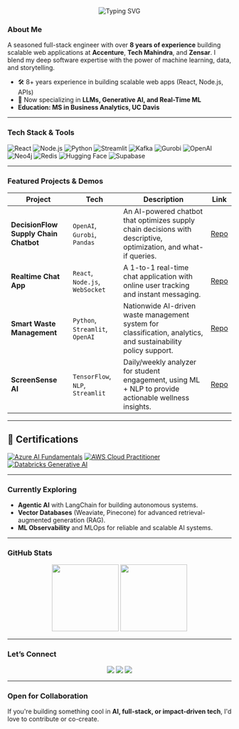 
<p align="center">
  <img src="https://readme-typing-svg.demolab.com?lines=I'm%20Shweta%20Sharma%20%E2%9C%A8;Full-Stack%20Developer%20%E2%80%94%20React%20%7C%20Next.js%20%7C%20Python;AI%20Engineer%20%E2%80%94%20OpenAI%20%7C%20Streamlit%20%7C%20Kafka&font=Fira%20Code&center=true&vCenter=true&width=700&height=45&color=f75c7e&pause=1000&size=22" alt="Typing SVG" />
</p>

### About Me

A seasoned full-stack engineer with over **8 years of experience** building scalable web applications at **Accenture**, **Tech Mahindra**, and **Zensar**. I blend my deep software expertise with the power of machine learning, data, and storytelling.

- 🛠️ 8+ years experience in building scalable web apps (React, Node.js, APIs)
- 🤖 Now specializing in **LLMs, Generative AI, and Real-Time ML**
- **Education: MS in Business Analytics, UC Davis**

---

### Tech Stack & Tools

![React](https://img.shields.io/badge/React-61DAFB?style=for-the-badge&logo=react&logoColor=black)
![Node.js](https://img.shields.io/badge/Node.js-339933?style=for-the-badge&logo=node-dot-js&logoColor=white)
![Python](https://img.shields.io/badge/Python-FFD43B?style=for-the-badge&logo=python&logoColor=blue)
![Streamlit](https://img.shields.io/badge/Streamlit-FF4B4B?style=for-the-badge&logo=streamlit&logoColor=white)
![Kafka](https://img.shields.io/badge/Kafka-231F20?style=for-the-badge&logo=apachekafka)
![Gurobi](https://img.shields.io/badge/Gurobi-DA2C38?style=for-the-badge&logoColor=white)
![OpenAI](https://img.shields.io/badge/OpenAI-412991?style=for-the-badge&logo=openai&logoColor=white)
![Neo4j](https://img.shields.io/badge/Neo4j-4581C5?style=for-the-badge&logo=neo4j&logoColor=white)
![Redis](https://img.shields.io/badge/Redis-DC382D?style=for-the-badge&logo=redis&logoColor=white)
![Hugging Face](https://img.shields.io/badge/Hugging%20Face-FFD43B?style=for-the-badge&logo=huggingface&logoColor=black)
![Supabase](https://img.shields.io/badge/Supabase-3ECF8E?style=for-the-badge&logo=supabase&logoColor=white)

---

### Featured Projects & Demos

| Project | Tech | Description | Link |
|---|---|---|---|
| **DecisionFlow Supply Chain Chatbot** | `OpenAI`, `Gurobi`, `Pandas` | An AI-powered chatbot that optimizes supply chain decisions with descriptive, optimization, and what-if queries. | [Repo](https://github.com/shweta46411/decisionflow_supplychain_chatbot) |
| **Realtime Chat App** | `React`, `Node.js`, `WebSocket` | A 1-to-1 real-time chat application with online user tracking and instant messaging. | [Repo](https://github.com/shweta46411/realtime-chat-app) |
| **Smart Waste Management** | `Python`, `Streamlit`, `OpenAI` | Nationwide AI-driven waste management system for classification, analytics, and sustainability policy support. | [Repo](https://github.com/shweta46411/Smart-Waste-Management) |
| **ScreenSense AI** | `TensorFlow`, `NLP`, `Streamlit` | Daily/weekly analyzer for student engagement, using ML + NLP to provide actionable wellness insights. | [Repo](https://github.com/shweta46411/screensenseai) |


---
## 🏅 Certifications

[![Azure AI Fundamentals](https://img.shields.io/badge/Microsoft%20Certified-Azure%20AI%20Fundamentals-0078D4?style=for-the-badge&logo=microsoftazure&logoColor=white)](https://learn.microsoft.com/en-us/certifications/azure-ai-fundamentals/)
[![AWS Cloud Practitioner](https://img.shields.io/badge/AWS%20Certified-Cloud%20Practitioner-FF9900?style=for-the-badge&logo=amazonaws&logoColor=white)](https://aws.amazon.com/certification/certified-cloud-practitioner/)
[![Databricks Generative AI](https://img.shields.io/badge/Databricks-Generative%20AI%20Fundamentals-EF3B2D?style=for-the-badge&logo=databricks&logoColor=white)](https://www.databricks.com/training/certification/generative-ai-fundamentals)

---
### Currently Exploring

* **Agentic AI** with LangChain for building autonomous systems.
* **Vector Databases** (Weaviate, Pinecone) for advanced retrieval-augmented generation (RAG).
* **ML Observability** and MLOps for reliable and scalable AI systems.

---

### GitHub Stats

<p align="center">
  <img src="https://github-readme-stats.vercel.app/api?username=shweta46411&show_icons=true&theme=radical" height="150" />
  <img src="https://github-readme-streak-stats.herokuapp.com?user=shweta46411&theme=radical" height="150" />
</p>

---

### Let’s Connect

<p align="center">
  <a href="https://www.linkedin.com/in/shweta-sharma-linkedin/" target="_blank"><img src="https://img.shields.io/badge/LinkedIn-blue?style=flat&logo=linkedin"></a>
  <a href="mailto:shweta.sharma@email.com"><img src="https://img.shields.io/badge/Email-D14836?style=flat&logo=gmail&logoColor=white"></a>
  <a href="https://shweta46411.github.io"><img src="https://img.shields.io/badge/Portfolio-000?style=flat&logo=vercel&logoColor=white"></a>
</p>

---

### Open for Collaboration

If you're building something cool in **AI, full-stack, or impact-driven tech**, I'd love to contribute or co-create.
